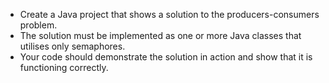 - Create a Java project that shows a solution to the producers-consumers problem.
- The solution must be implemented as one or more Java classes that utilises only semaphores.
- Your code should demonstrate the solution in action and show that it is functioning correctly.
